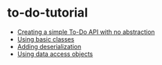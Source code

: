 # to-do-tutorial

* [Creating a simple To-Do API with no abstraction](./tutorial_01_no_abstraction.md)
* [Using basic classes](./tutorial_02_using_basic_classes.md)
* [Adding deserialization](./tutorial_03_adding_deserialization.md)
* [Using data access objects](./tutorial_04_using_data_access_objects.md)
